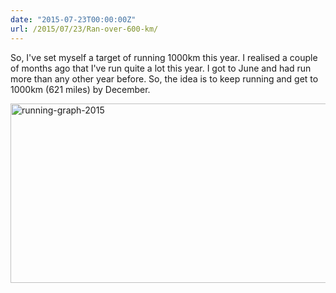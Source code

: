 ```yaml
---
date: "2015-07-23T00:00:00Z"
url: /2015/07/23/Ran-over-600-km/
---
```


So, I've set myself a target of running 1000km this year. I realised a couple of months ago that I've run quite a lot this year. I got to June and had run more than any other year before. So, the idea is to keep running and get to 1000km (621 miles) by December.

<a data-flickr-embed="true" href="https://www.flickr.com/photos/kabads/19761324618/in/datetaken-public/" title="running-graph-2015"><img src="https://farm1.staticflickr.com/507/19761324618_0c0f3c1fa0_z.jpg" width="519" height="287" alt="running-graph-2015"></a><script async src="//embedr.flickr.com/assets/client-code.js" charset="utf-8"></script>